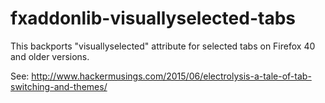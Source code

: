 # fxaddonlib-visuallyselected-tabs
This backports "visuallyselected" attribute for selected tabs on Firefox 40 and older versions.

See: http://www.hackermusings.com/2015/06/electrolysis-a-tale-of-tab-switching-and-themes/

